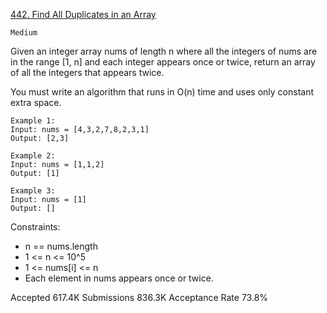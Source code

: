 [442. Find All Duplicates in an Array](https://leetcode.com/problems/find-all-duplicates-in-an-array/)

`Medium`

Given an integer array nums of length n where all the integers of nums are in the range [1, n] and each integer appears once or twice, return an array of all the integers that appears twice.

You must write an algorithm that runs in O(n) time and uses only constant extra space.

```
Example 1:
Input: nums = [4,3,2,7,8,2,3,1]
Output: [2,3]

Example 2:
Input: nums = [1,1,2]
Output: [1]

Example 3:
Input: nums = [1]
Output: []
``` 

Constraints:

- n == nums.length
- 1 <= n <= 10^5
- 1 <= nums[i] <= n
- Each element in nums appears once or twice.

Accepted
617.4K
Submissions
836.3K
Acceptance Rate
73.8%

